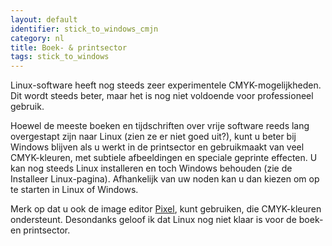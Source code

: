 ```yaml
---
layout: default
identifier: stick_to_windows_cmjn
category: nl
title: Boek- & printsector
tags: stick_to_windows
---
```


Linux-software heeft nog steeds zeer experimentele CMYK-mogelijkheden. Dit wordt steeds beter, maar het is nog niet voldoende voor professioneel gebruik.

Hoewel de meeste boeken en tijdschriften over vrije software reeds lang overgestapt zijn naar Linux (zien ze er niet goed uit?), kunt u beter bij Windows blijven als u werkt in de printsector en gebruikmaakt van veel CMYK-kleuren, met subtiele afbeeldingen en speciale geprinte effecten. U kan nog steeds Linux installeren en toch Windows behouden (zie de Installeer Linux-pagina). Afhankelijk van uw noden kan u dan kiezen om op te starten in Linux of Windows.

Merk op dat u ook de image editor <a href="http://www.kanzelsberger.com/pixel/">Pixel</a>, kunt gebruiken, die CMYK-kleuren ondersteunt. Desondanks geloof ik dat Linux nog niet klaar is voor de boek- en printsector.

